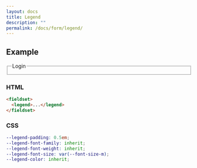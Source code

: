 ```yaml
---
layout: docs
title: Legend
description: ""
permalink: /docs/form/legend/
---
```


## Example

<form>
  <fieldset>
    <legend>Login</legend>
  </fieldset>
</form>

### HTML

```html
<fieldset>
  <legend>...</legend>
</fieldset>
```

### CSS

```scss
--legend-padding: 0.5em;
--legend-font-family: inherit;
--legend-font-weight: inherit;
--legend-font-size: var(--font-size-m);
--legend-color: inherit;
```
